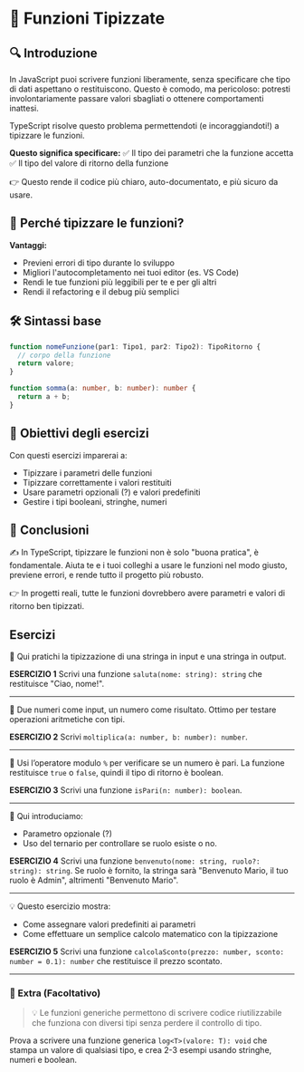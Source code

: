 # 📘 Funzioni Tipizzate

## 🔍 Introduzione
In JavaScript puoi scrivere funzioni liberamente, senza specificare che tipo di dati aspettano o restituiscono. Questo è comodo, ma pericoloso: potresti involontariamente passare valori sbagliati o ottenere comportamenti inattesi.

TypeScript risolve questo problema permettendoti (e incoraggiandoti!) a tipizzare le funzioni.

**Questo significa specificare:**
✅ Il tipo dei parametri che la funzione accetta
✅ Il tipo del valore di ritorno della funzione

👉 Questo rende il codice più chiaro, auto-documentato, e più sicuro da usare.

## 🧠 Perché tipizzare le funzioni?
**Vantaggi:**
- Previeni errori di tipo durante lo sviluppo
- Migliori l'autocompletamento nei tuoi editor (es. VS Code)
- Rendi le tue funzioni più leggibili per te e per gli altri
- Rendi il refactoring e il debug più semplici

## 🛠️ Sintassi base
```ts
function nomeFunzione(par1: Tipo1, par2: Tipo2): TipoRitorno {
  // corpo della funzione
  return valore;
}
```

```ts
function somma(a: number, b: number): number {
  return a + b;
}
```

## 🎯 Obiettivi degli esercizi
Con questi esercizi imparerai a:
- Tipizzare i parametri delle funzioni
- Tipizzare correttamente i valori restituiti
- Usare parametri opzionali (?) e valori predefiniti
- Gestire i tipi booleani, stringhe, numeri

## 🚀 Conclusioni
✍️ In TypeScript, tipizzare le funzioni non è solo "buona pratica", è fondamentale.
Aiuta te e i tuoi colleghi a usare le funzioni nel modo giusto, previene errori, e rende tutto il progetto più robusto.

👉 In progetti reali, tutte le funzioni dovrebbero avere parametri e valori di ritorno ben tipizzati.

## Esercizi
🔎  Qui pratichi la tipizzazione di una stringa in input e una stringa in output.

**ESERCIZIO 1**
Scrivi una funzione `saluta(nome: string): string` che restituisce "Ciao, nome!".

---

📌 Due numeri come input, un numero come risultato. Ottimo per testare operazioni aritmetiche con tipi.

**ESERCIZIO 2**
Scrivi `moltiplica(a: number, b: number): number`.

---

🔢 Usi l’operatore modulo `%` per verificare se un numero è pari. La funzione restituisce `true` o `false`, quindi il tipo di ritorno è boolean.

**ESERCIZIO 3**
Scrivi una funzione `isPari(n: number): boolean`.

---
📌 Qui introduciamo:
- Parametro opzionale (?)
- Uso del ternario per controllare se ruolo esiste o no.

**ESERCIZIO 4**
Scrivi una funzione `benvenuto(nome: string, ruolo?: string): string`. Se ruolo è fornito, la stringa sarà "Benvenuto Mario, il tuo ruolo è Admin", altrimenti "Benvenuto Mario".

---

💡 Questo esercizio mostra:
- Come assegnare valori predefiniti ai parametri
- Come effettuare un semplice calcolo matematico con la tipizzazione

**ESERCIZIO 5**
Scrivi una funzione `calcolaSconto(prezzo: number, sconto: number = 0.1): number` che restituisce il prezzo scontato.

---

### 🧩 Extra (Facoltativo)
> 💡 Le funzioni generiche permettono di scrivere codice riutilizzabile che funziona con diversi tipi senza perdere il controllo di tipo.

Prova a scrivere una funzione generica `log<T>(valore: T): void` che stampa un valore di qualsiasi tipo, e crea 2-3 esempi usando stringhe, numeri e boolean.